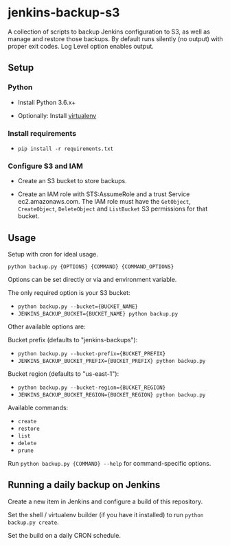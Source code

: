 # jenkins-backup-s3

A collection of scripts to backup Jenkins configuration to S3, as well as manage and restore those backups. By default
runs silently (no output) with proper exit codes. Log Level option enables output.

## Setup

### Python

- Install Python 3.6.x+

- Optionally: Install [virtualenv](http://docs.python-guide.org/en/latest/dev/virtualenvs/)

### Install requirements

- `pip install -r requirements.txt`

### Configure S3 and IAM

- Create an S3 bucket to store backups.

- Create an IAM role with STS:AssumeRole and a trust Service ec2.amazonaws.com.  The IAM role must have the `GetObject`, `CreateObject`, `DeleteObject` and `ListBucket` S3 permissions for that bucket.

## Usage

Setup with cron for ideal usage.

`python backup.py {OPTIONS} {COMMAND} {COMMAND_OPTIONS}`

Options can be set directly or via and environment variable.

The only required option is your S3 bucket:
  - `python backup.py --bucket={BUCKET_NAME}`
  - `JENKINS_BACKUP_BUCKET={BUCKET_NAME} python backup.py`

Other available options are:

Bucket prefix (defaults to "jenkins-backups"):
  - `python backup.py --bucket-prefix={BUCKET_PREFIX}`
  - `JENKINS_BACKUP_BUCKET_PREFIX={BUCKET_PREFIX} python backup.py`

Bucket region (defaults to "us-east-1"):
  - `python backup.py --bucket-region={BUCKET_REGION}`
  - `JENKINS_BACKUP_BUCKET_REGION={BUCKET_REGION} python backup.py`

Available commands:
  - `create`
  - `restore`
  - `list`
  - `delete`
  - `prune`

Run `python backup.py {COMMAND} --help` for command-specific options.

## Running a daily backup on Jenkins

Create a new item in Jenkins and configure a build of this repository.

Set the shell / virtualenv builder (if you have it installed) to run `python backup.py create`.

Set the build on a daily CRON schedule.
